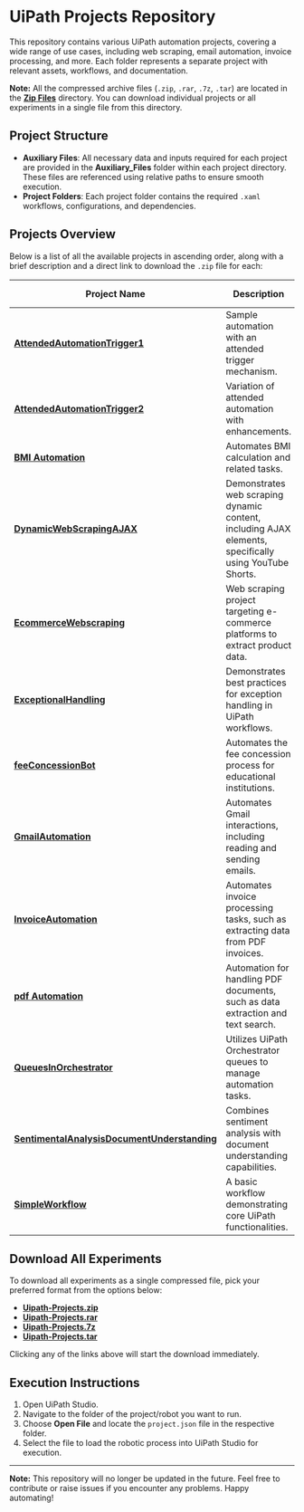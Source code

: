 # UiPath Projects Repository

This repository contains various UiPath automation projects, covering a wide range of use cases, including web scraping, email automation, invoice processing, and more. Each folder represents a separate project with relevant assets, workflows, and documentation.

**Note:** All the compressed archive files (`.zip`, `.rar`, `.7z`, `.tar`) are located in the [**Zip Files**](https://github.com/Paul-KSI/UiPath-Projects/tree/main/Zip%20Files) directory. You can download individual projects or all experiments in a single file from this directory.

## Project Structure

- **Auxiliary Files**: All necessary data and inputs required for each project are provided in the **Auxiliary_Files** folder within each project directory. These files are referenced using relative paths to ensure smooth execution.
- **Project Folders**: Each project folder contains the required `.xaml` workflows, configurations, and dependencies.

## Projects Overview

Below is a list of all the available projects in ascending order, along with a brief description and a direct link to download the `.zip` file for each:

| Project Name                                                                                           | Description                                                                                                   | Download Link (Zip)                                                                                              |
|--------------------------------------------------------------------------------------------------------|---------------------------------------------------------------------------------------------------------------|------------------------------------------------------------------------------------------------------------------|
| [**AttendedAutomationTrigger1**](https://github.com/Paul-KSI/UiPath-Projects/tree/main/AttendedAutomationTrigger1) | Sample automation with an attended trigger mechanism.                                                         | [Download](https://github.com/Paul-KSI/UiPath-Projects/raw/main/Zip%20Files/AttendedAutomationTrigger1.zip)       |
| [**AttendedAutomationTrigger2**](https://github.com/Paul-KSI/UiPath-Projects/tree/main/AttendedAutomationTrigger2) | Variation of attended automation with enhancements.                                                           | [Download](https://github.com/Paul-KSI/UiPath-Projects/raw/main/Zip%20Files/AttendedAutomationTrigger2.zip)       |
| [**BMI Automation**](https://github.com/Paul-KSI/UiPath-Projects/tree/main/BMI%20Automation)                     | Automates BMI calculation and related tasks.                                                                  | [Download](https://github.com/Paul-KSI/UiPath-Projects/raw/main/Zip%20Files/BMI%20Automation.zip)                 |
| [**DynamicWebScrapingAJAX**](https://github.com/Paul-KSI/UiPath-Projects/tree/main/DynamicWebScrapingAJAX)       | Demonstrates web scraping dynamic content, including AJAX elements, specifically using YouTube Shorts.         | [Download](https://github.com/Paul-KSI/UiPath-Projects/raw/main/Zip%20Files/DynamicWebScrapingAJAX.zip)           |
| [**EcommerceWebscraping**](https://github.com/Paul-KSI/UiPath-Projects/tree/main/EcommerceWebscraping)           | Web scraping project targeting e-commerce platforms to extract product data.                                  | [Download](https://github.com/Paul-KSI/UiPath-Projects/raw/main/Zip%20Files/EcommerceWebscraping.zip)             |
| [**ExceptionalHandling**](https://github.com/Paul-KSI/UiPath-Projects/tree/main/ExceptionalHandling)             | Demonstrates best practices for exception handling in UiPath workflows.                                       | [Download](https://github.com/Paul-KSI/UiPath-Projects/raw/main/Zip%20Files/ExceptionalHandling.zip)              |
| [**feeConcessionBot**](https://github.com/Paul-KSI/UiPath-Projects/tree/main/feeConcessionBot)                   | Automates the fee concession process for educational institutions.                                            | [Download](https://github.com/Paul-KSI/UiPath-Projects/raw/main/Zip%20Files/feeConcessionBot.zip)                 |
| [**GmailAutomation**](https://github.com/Paul-KSI/UiPath-Projects/tree/main/GmailAutomation)                     | Automates Gmail interactions, including reading and sending emails.                                           | [Download](https://github.com/Paul-KSI/UiPath-Projects/raw/main/Zip%20Files/GmailAutomation.zip)                  |
| [**InvoiceAutomation**](https://github.com/Paul-KSI/UiPath-Projects/tree/main/InvoiceAutomation)                 | Automates invoice processing tasks, such as extracting data from PDF invoices.                                | [Download](https://github.com/Paul-KSI/UiPath-Projects/raw/main/Zip%20Files/InvoiceAutomation.zip)                |
| [**pdf Automation**](https://github.com/Paul-KSI/UiPath-Projects/tree/main/pdf%20Automation)                     | Automation for handling PDF documents, such as data extraction and text search.                               | [Download](https://github.com/Paul-KSI/UiPath-Projects/raw/main/Zip%20Files/pdf%20Automation.zip)                 |
| [**QueuesInOrchestrator**](https://github.com/Paul-KSI/UiPath-Projects/tree/main/QueuesInOrchestrator)           | Utilizes UiPath Orchestrator queues to manage automation tasks.                                               | [Download](https://github.com/Paul-KSI/UiPath-Projects/raw/main/Zip%20Files/QueuesInOrchestrator.zip)             |
| [**SentimentalAnalysisDocumentUnderstanding**](https://github.com/Paul-KSI/UiPath-Projects/tree/main/SentimentalAnalysisDocumentUnderstanding) | Combines sentiment analysis with document understanding capabilities.                                         | [Download](https://github.com/Paul-KSI/UiPath-Projects/raw/main/Zip%20Files/SentimentalAnalysisDocumentUnderstanding.zip) |
| [**SimpleWorkflow**](https://github.com/Paul-KSI/UiPath-Projects/tree/main/SimpleWorkflow)                       | A basic workflow demonstrating core UiPath functionalities.                                                   | [Download](https://github.com/Paul-KSI/UiPath-Projects/raw/main/Zip%20Files/SimpleWorkflow.zip)                   |

## Download All Experiments

To download all experiments as a single compressed file, pick your preferred format from the options below:

- [**Uipath-Projects.zip**](https://github.com/Paul-KSI/UiPath-Projects/raw/main/Zip%20Files/All_Exeriments_Zip/Uipath-Projects.zip)
- [**Uipath-Projects.rar**](https://github.com/Paul-KSI/UiPath-Projects/raw/main/Zip%20Files/All_Exeriments_Zip/Uipath-Projects.rar)
- [**Uipath-Projects.7z**](https://github.com/Paul-KSI/UiPath-Projects/raw/main/Zip%20Files/All_Exeriments_Zip/Uipath-Projects.7z)
- [**Uipath-Projects.tar**](https://github.com/Paul-KSI/UiPath-Projects/raw/main/Zip%20Files/All_Exeriments_Zip/Uipath-Projects.tar)

Clicking any of the links above will start the download immediately.

## Execution Instructions

1. Open UiPath Studio.
2. Navigate to the folder of the project/robot you want to run.
3. Choose **Open File** and locate the `project.json` file in the respective folder.
4. Select the file to load the robotic process into UiPath Studio for execution.

---

**Note:** This repository will no longer be updated in the future. Feel free to contribute or raise issues if you encounter any problems. Happy automating!
